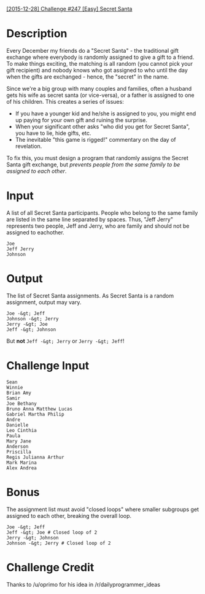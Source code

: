 [[2015-12-28] Challenge #247 [Easy] Secret Santa](https://www.reddit.com/r/dailyprogrammer/comments/3yiy2d/20151228_challenge_247_easy_secret_santa/)

# Description

Every December my friends do a "Secret Santa" - the traditional gift exchange
where everybody is randomly assigned to give a gift to a friend. To make
things exciting, the matching is all random (you cannot pick your gift
recipient) and nobody knows who got assigned to who until the day when the
gifts are exchanged - hence, the "secret" in the name.

Since we're a big group with many couples and families, often a husband gets
his wife as secret santa (or vice-versa), or a father is assigned to one of
his children. This creates a series of issues:

* If you have a younger kid and he/she is assigned to you, you might end up
paying for your own gift and ruining the surprise.
* When your significant other asks "who did you get for Secret Santa", you
have to lie, hide gifts, etc.
* The inevitable "this game is rigged!" commentary on the day of revelation.

To fix this, you must design a program that randomly assigns the Secret Santa
gift exchange, but *prevents people from the same family to be assigned to
each other*.

# Input

A list of all Secret Santa participants. People who belong to the same family
are listed in the same line separated by spaces. Thus, "Jeff Jerry" represents
two people, Jeff and Jerry, who are family and should not be assigned to
eachother.

    Joe
    Jeff Jerry
    Johnson

# Output

The list of Secret Santa assignments. As Secret Santa is a random assignment,
output may vary.

    Joe -&gt; Jeff
    Johnson -&gt; Jerry
    Jerry -&gt; Joe
    Jeff -&gt; Johnson

But **not** `Jeff -&gt; Jerry` or `Jerry -&gt; Jeff`!

# Challenge Input

    Sean
    Winnie
    Brian Amy
    Samir
    Joe Bethany
    Bruno Anna Matthew Lucas
    Gabriel Martha Philip
    Andre
    Danielle
    Leo Cinthia
    Paula
    Mary Jane
    Anderson
    Priscilla
    Regis Julianna Arthur
    Mark Marina
    Alex Andrea

# Bonus

The assignment list must avoid "closed loops" where smaller subgroups get
assigned to each other, breaking the overall loop.

    Joe -&gt; Jeff
    Jeff -&gt; Joe # Closed loop of 2
    Jerry -&gt; Johnson
    Johnson -&gt; Jerry # Closed loop of 2

# Challenge Credit

Thanks to /u/oprimo for his idea in /r/dailyprogrammer_ideas
